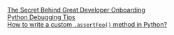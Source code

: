 [The Secret Behind Great Developer Onboarding](https://stackoverflow.blog/2018/02/05/secret-behind-great-developer-onboarding/)<br>
[Python Debugging Tips](https://stackoverflow.com/questions/1623039/python-debugging-tips)<br>
[How to write a custom `.assertFoo()` method in Python?](https://stackoverflow.com/questions/6655724/how-to-write-a-custom-assertfoo-method-in-python)
